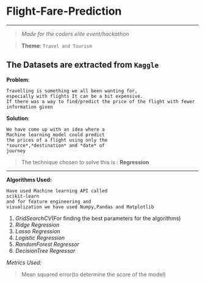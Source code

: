 # Flight-Fare-Prediction
---
> *Made for the coders elite event/hackathon*

> **Theme**: `Travel and Tourism`

The Datasets are extracted from `Kaggle`
---

**Problem**:
```
Travelling is something we all been wanting for,
especially with flights It can be a bit expensive.
If there was a way to find/predict the price of the flight with fewer information given
```

**Solution**:
```
We have come up with an idea where a 
Machine learning model could predict 
the prices of a flight using only the
*source*,*destination* and *date* of
journey
```

> The technique chosen to solve this is : **Regression**
---

**Algorithms Used:**

```
Have used Machine learning API called 
scikit-learn 
and for feature engineering and 
visualization we have used Numpy,Pandas and Matplotlib
```
1. *GridSearchCV*(For finding the best parameters for the algorithms)
2. *Ridge Regression*
3. *Lasso Regression*
4. *Logistic Regression*
5. *RandomForest Regressor*
6. *DecisionTree Regressor*

*Metrics Used:*
> Mean squared error(to determine the score of the model)
